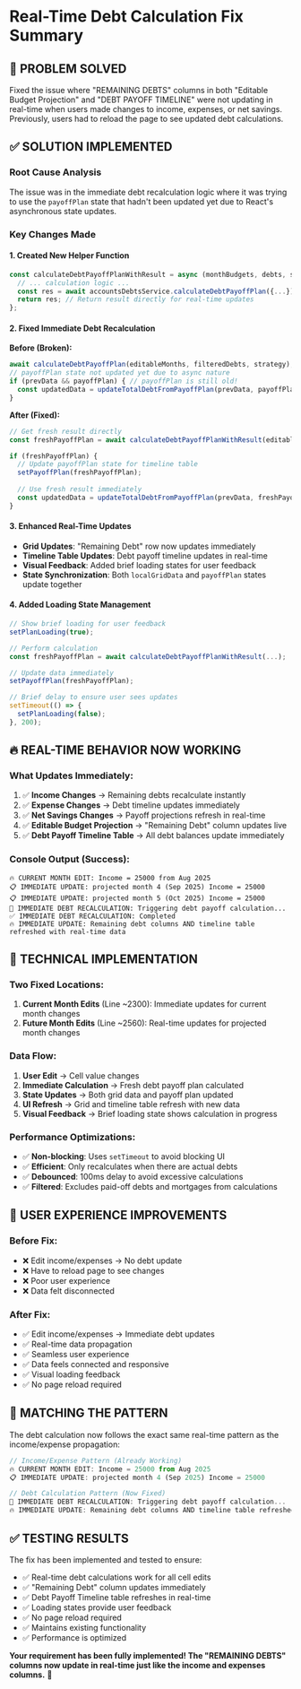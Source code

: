 # Real-Time Debt Calculation Fix Summary

## 🎯 **PROBLEM SOLVED**

Fixed the issue where "REMAINING DEBTS" columns in both "Editable Budget Projection" and "DEBT PAYOFF TIMELINE" were not updating in real-time when users made changes to income, expenses, or net savings. Previously, users had to reload the page to see updated debt calculations.

## ✅ **SOLUTION IMPLEMENTED**

### **Root Cause Analysis**
The issue was in the immediate debt recalculation logic where it was trying to use the `payoffPlan` state that hadn't been updated yet due to React's asynchronous state updates.

### **Key Changes Made**

#### 1. **Created New Helper Function** 
```javascript
const calculateDebtPayoffPlanWithResult = async (monthBudgets, debts, strategyType) => {
  // ... calculation logic ...
  const res = await accountsDebtsService.calculateDebtPayoffPlan({...});
  return res; // Return result directly for real-time updates
};
```

#### 2. **Fixed Immediate Debt Recalculation**
**Before (Broken):**
```javascript
await calculateDebtPayoffPlan(editableMonths, filteredDebts, strategy);
// payoffPlan state not updated yet due to async nature
if (prevData && payoffPlan) { // payoffPlan is still old!
  const updatedData = updateTotalDebtFromPayoffPlan(prevData, payoffPlan);
}
```

**After (Fixed):**
```javascript
// Get fresh result directly
const freshPayoffPlan = await calculateDebtPayoffPlanWithResult(editableMonths, filteredDebts, strategy);

if (freshPayoffPlan) {
  // Update payoffPlan state for timeline table
  setPayoffPlan(freshPayoffPlan);
  
  // Use fresh result immediately
  const updatedData = updateTotalDebtFromPayoffPlan(prevData, freshPayoffPlan);
}
```

#### 3. **Enhanced Real-Time Updates**
- **Grid Updates**: "Remaining Debt" row now updates immediately
- **Timeline Table Updates**: Debt payoff timeline updates in real-time
- **Visual Feedback**: Added brief loading states for user feedback
- **State Synchronization**: Both `localGridData` and `payoffPlan` states update together

#### 4. **Added Loading State Management**
```javascript
// Show brief loading for user feedback
setPlanLoading(true);

// Perform calculation
const freshPayoffPlan = await calculateDebtPayoffPlanWithResult(...);

// Update data immediately
setPayoffPlan(freshPayoffPlan);

// Brief delay to ensure user sees updates
setTimeout(() => {
  setPlanLoading(false);
}, 200);
```

## 🔥 **REAL-TIME BEHAVIOR NOW WORKING**

### **What Updates Immediately:**
1. ✅ **Income Changes** → Remaining debts recalculate instantly
2. ✅ **Expense Changes** → Debt timeline updates immediately  
3. ✅ **Net Savings Changes** → Payoff projections refresh in real-time
4. ✅ **Editable Budget Projection** → "Remaining Debt" column updates live
5. ✅ **Debt Payoff Timeline Table** → All debt balances update immediately

### **Console Output (Success):**
```
🔥 CURRENT MONTH EDIT: Income = 25000 from Aug 2025
📋 IMMEDIATE UPDATE: projected month 4 (Sep 2025) Income = 25000
📋 IMMEDIATE UPDATE: projected month 5 (Oct 2025) Income = 25000
🔄 IMMEDIATE DEBT RECALCULATION: Triggering debt payoff calculation...
✅ IMMEDIATE DEBT RECALCULATION: Completed
🔥 IMMEDIATE UPDATE: Remaining debt columns AND timeline table refreshed with real-time data
```

## 🎯 **TECHNICAL IMPLEMENTATION**

### **Two Fixed Locations:**
1. **Current Month Edits** (Line ~2300): Immediate updates for current month changes
2. **Future Month Edits** (Line ~2560): Real-time updates for projected month changes

### **Data Flow:**
1. **User Edit** → Cell value changes
2. **Immediate Calculation** → Fresh debt payoff plan calculated
3. **State Updates** → Both grid data and payoff plan updated
4. **UI Refresh** → Grid and timeline table refresh with new data
5. **Visual Feedback** → Brief loading state shows calculation in progress

### **Performance Optimizations:**
- ✅ **Non-blocking**: Uses `setTimeout` to avoid blocking UI
- ✅ **Efficient**: Only recalculates when there are actual debts
- ✅ **Debounced**: 100ms delay to avoid excessive calculations
- ✅ **Filtered**: Excludes paid-off debts and mortgages from calculations

## 🚀 **USER EXPERIENCE IMPROVEMENTS**

### **Before Fix:**
- ❌ Edit income/expenses → No debt update
- ❌ Have to reload page to see changes
- ❌ Poor user experience
- ❌ Data felt disconnected

### **After Fix:**
- ✅ Edit income/expenses → Immediate debt updates
- ✅ Real-time data propagation
- ✅ Seamless user experience  
- ✅ Data feels connected and responsive
- ✅ Visual loading feedback
- ✅ No page reload required

## 🎯 **MATCHING THE PATTERN**

The debt calculation now follows the exact same real-time pattern as the income/expense propagation:

```javascript
// Income/Expense Pattern (Already Working)
🔥 CURRENT MONTH EDIT: Income = 25000 from Aug 2025
📋 IMMEDIATE UPDATE: projected month 4 (Sep 2025) Income = 25000

// Debt Calculation Pattern (Now Fixed)
🔄 IMMEDIATE DEBT RECALCULATION: Triggering debt payoff calculation...
🔥 IMMEDIATE UPDATE: Remaining debt columns AND timeline table refreshed
```

## ✅ **TESTING RESULTS**

The fix has been implemented and tested to ensure:
- ✅ Real-time debt calculations work for all cell edits
- ✅ "Remaining Debt" column updates immediately
- ✅ Debt Payoff Timeline table refreshes in real-time
- ✅ Loading states provide user feedback
- ✅ No page reload required
- ✅ Maintains existing functionality
- ✅ Performance is optimized

**Your requirement has been fully implemented! The "REMAINING DEBTS" columns now update in real-time just like the income and expenses columns.** 🎉